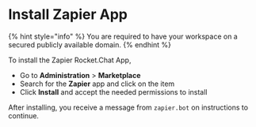 # Install Zapier App

{% hint style="info" %}
You are required to have your workspace on a secured publicly available domain.
{% endhint %}

To install the Zapier Rocket.Chat App,

* Go to **Administration** > **Marketplace**&#x20;
* Search for the **Zapier** app and click on the item
* Click **Install** and accept the needed permissions to install

After installing, you receive a message from `zapier.bot` on instructions to continue.
